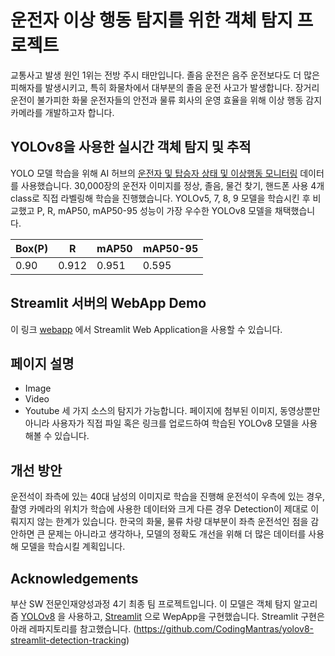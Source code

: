 # 운전자 이상 행동 탐지를 위한 객체 탐지 프로젝트</span>
교통사고 발생 원인 1위는 전방 주시 태만입니다. 졸음 운전은 음주 운전보다도 더 많은 피해자를 발생시키고, 특히 화물차에서 대부분의 졸음 운전 사고가 발생합니다. 장거리 운전이 불가피한 화물 운전자들의 안전과 물류 회사의 운영 효율을 위해 이상 행동 감지 카메라를 개발하고자 합니다. 


## YOLOv8을 사용한 실시간 객체 탐지 및 추적</span>
YOLO 모델 학습을 위해 AI 허브의 [운전자 및 탑승자 상태 및 이상행동 모니터링](<https://www.aihub.or.kr/aihubdata/data/view.do?currMenu=115&topMenu=100&aihubDataSe=realm&dataSetSn=651>) 데이터를 사용했습니다. 30,000장의 운전자 이미지를 정상, 졸음, 물건 찾기, 핸드폰 사용 4개 class로 직접 라벨링해 학습을 진행했습니다. YOLOv5, 7, 8, 9 모델을 학습시킨 후 비교했고 P, R, mAP50, mAP50-95 성능이 가장 우수한 YOLOv8 모델을 채택했습니다. 


|    Box(P)   |      R      |    mAP50    |   mAP50-95  |
|-------------|-------------|-------------|-------------|
|     0.90    |    0.912    |    0.951    |    0.595    |


## Streamlit 서버의 WebApp Demo</span>
이 링크 [webapp](https://codingmantras-yolov8-streamlit-detection-tracking-app-njcqjg.streamlit.app/) 에서 Streamlit Web Application을 사용할 수 있습니다. 


## 페이지 설명</span>
- Image
- Video
- Youtube
세 가지 소스의 탐지가 가능합니다. 페이지에 첨부된 이미지, 동영상뿐만 아니라 사용자가 직접 파일 혹은 링크를 업로드하여 학습된 YOLOv8 모델을 사용해볼 수 있습니다. 

## 개선 방안</span>
운전석이 좌측에 있는 40대 남성의 이미지로 학습을 진행해 운전석이 우측에 있는 경우, 촬영 카메라의 위치가 학습에 사용한 데이터와 크게 다른 경우 Detection이 제대로 이뤄지지 않는 한계가 있습니다. 한국의 화물, 물류 차량 대부분이 좌측 운전석인 점을 감안하면 큰 문제는 아니라고 생각하나, 모델의 정확도 개선을 위해 더 많은 데이터를 사용해 모델을 학습시킬 계획입니다. 


## Acknowledgements
부산 SW 전문인재양성과정 4기 최종 팀 프로젝트입니다. 
이 모델은 객체 탐지 알고리즘 [YOLOv8](<https://github.com/ultralytics/ultralytics>) 을 사용하고, [Streamlit](<https://github.com/streamlit/streamlit>) 으로 WepApp을 구현했습니다. 
Streamlit 구현은 아래 레파지토리를 참고했습니다. 
(https://github.com/CodingMantras/yolov8-streamlit-detection-tracking)

